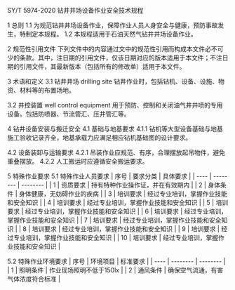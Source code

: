SY/T 5974-2020 钻井井场设备作业安全技术规程

1 总则
1.1 为规范钻井井场设备作业，保障作业人员人身安全与健康，预防事故发生，特制定本规程。
1.2 本规程适用于石油天然气钻井井场设备作业。

2 规范性引用文件
下列文件中的内容通过文中的规范性引用而构成本文件必不可少的条款。其中，注日期的引用文件，仅该日期对应的版本适用于本文件；不注日期的引用文件，其最新版本（包括所有的修改单）适用于本文件。

3 术语和定义
3.1 钻井井场 drilling site
钻井作业时，包括钻机、设备、设施、物资、材料等的布置场地。

3.2 井控装置 well control equipment
用于预防、控制和关闭油气井井喷的专用设备。包括防喷器、节流管汇、压井管汇等。

4 钻井设备安装与搬迁安全
4.1 基础与地基要求
4.1.1 钻机等大型设备基础与地基施工验收记录齐全，地基承载力应满足相应钻机基础图的设计要求。

4.2 设备装卸与运输要求
4.2.1 吊装作业应规范、有序，合理摆放起吊物件，避免重叠摆放。
4.2.2 人工搬运时应遵循安全搬运要求。

5 特殊作业要求
5.1 特殊作业人员要求
| 序号 | 要求分类 | 具体要求 |
| ---- | -------- | -------- |
| 1 | 资质要求 | 持有特种作业操作证，并在有效期内 |
| 2 | 身体条件 | 身体健康，无妨碍作业的疾病 |
| 3 | 培训要求 | 经过专业培训，掌握作业技能和安全知识 |
| 4 | 培训要求 | 经过专业培训，掌握作业技能和安全知识 |
| 5 | 培训要求 | 经过专业培训，掌握作业技能和安全知识 |
| 6 | 培训要求 | 经过专业培训，掌握作业技能和安全知识 |
| 7 | 培训要求 | 经过专业培训，掌握作业技能和安全知识 |
| 8 | 培训要求 | 经过专业培训，掌握作业技能和安全知识 |
| 9 | 培训要求 | 经过专业培训，掌握作业技能和安全知识 |
| 10 | 培训要求 | 经过专业培训，掌握作业技能和安全知识 |

5.2 特殊作业环境要求
| 序号 | 环境项目 | 标准要求 |
| ---- | -------- | -------- |
| 1 | 照明条件 | 作业现场照明不低于150lx |
| 2 | 通风条件 | 确保空气流通，有害气体浓度符合标准 |